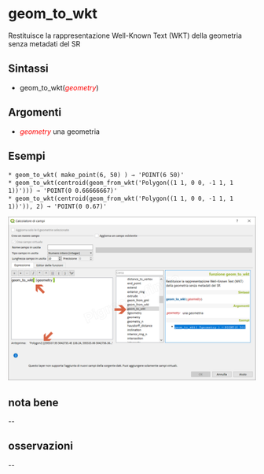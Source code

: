 # geom_to_wkt

Restituisce la rappresentazione Well-Known Text (WKT) della geometria senza metadati del SR

## Sintassi

- geom_to_wkt(_<span style="color:red;">geometry</span>_)

## Argomenti

* _<span style="color:red;">geometry</span>_ una geometria

## Esempi

```
* geom_to_wkt( make_point(6, 50) ) → 'POINT(6 50)'
* geom_to_wkt(centroid(geom_from_wkt('Polygon((1 1, 0 0, -1 1, 1 1))'))) → 'POINT(0 0.66666667)'
* geom_to_wkt(centroid(geom_from_wkt('Polygon((1 1, 0 0, -1 1, 1 1))')), 2) → 'POINT(0 0.67)'
```

![](../../img/geometria/geom_to_wkt/geom_to_wkt1.png)

## nota bene

--

## osservazioni

--